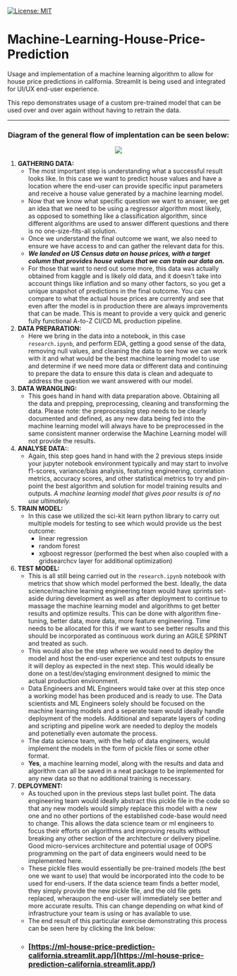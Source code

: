 [![License: MIT](https://img.shields.io/badge/License-MIT-yellow.svg)](https://opensource.org/licenses/MIT)

# Machine-Learning-House-Price-Prediction

Usage and implementation of a machine learning algorithm to allow for house price predictions in california. Streamlit is being used and integrated for UI/UX end-user experience.

This repo demonstrates usage of a custom pre-trained model that can be used over and over again without having to retrain the data.

---


### **<p align="center"> Diagram of the general flow of implentation can be seen below:</p>**
<p align="center"><img src="https://github.com/thatwonguy/Machine-Learning-House-Price-Prediction/assets/78534460/134e2693-b975-4165-97c7-b6e0ad81b792"></p>


1. **GATHERING DATA:**
   - The most important step is understanding what a successful result looks like. In this case we want to predict house values and have a location where the end-user can provide specific input parameters and receive a house value generated by a machine learning model.
   - Now that we know what specific question we want to answer, we get an idea that we need to be using a regressor algorithm most likely, as opposed to something like a classification algorithm, since different algorithms are used to answer different questions and there is no one-size-fits-all solution.
   - Once we understand the final outcome we want, we also need to ensure we have access to and can gather the relevant data for this.
   - ***We landed on US Census data on house prices, with a target column that provides house values that we can train our data on.***
   - For those that want to nerd out some more, this data was actually obtained from kaggle and is likely old data, and it doesn't take into account things like inflation and so many other factors, so you get a unique snapshot of predictions in the final outcome. You can compare to what the actual house prices are currently and see that even after the model is in production there are always improvements that can be made. This is meant to provide a very quick and generic fully functional A-to-Z CI/CD ML production pipeline.
2. **DATA PREPARATION:**
   - Here we bring in the data into a notebook, in this case `research.ipynb`, and perform EDA, getting a good sense of the data, removing null values, and cleaning the data to see how we can work with it and what would be the best machine learning model to use and determine if we need more data or different data and continuing to prepare the data to ensure this data is clean and adequate to address the question we want answered with our model.
3. **DATA WRANGLING:**
   - This goes hand in hand with data preparation above. Obtaining all the data and prepping, preprocessing, cleaning and transforming the data. Please note: the preprocessing step needs to be clearly documented and defined, as any new data being fed into the machine learning model will always have to be preprocessed in the same consistent manner orderwise the Machine Learning model will not provide the results.
4. **ANALYSE DATA:**:
   - Again, this step goes hand in hand with the 2 previous steps inside your jupyter notebook environment typically and may start to involve f1-scores, variance/bias analysis, featuring engineering, correlation metrics, accuracy scores, and other statistical metrics to try and pin-point the best algorithm and solution for model training results and outputs. *A machine learning model that gives poor results is of no use ultimately.*
5. **TRAIN MODEL:**
   - In this case we utilized the sci-kit learn python library to carry out multiple models for testing to see which would provide us the best outcome:
      - linear regression
      - random forest
      - xgboost regressor (performed the best when also coupled with a gridsearchcv layer for additional optimization)
6. **TEST MODEL:**
   - This is all still being carried out in the `research.ipynb` notebook with metrics that show which model performed the best. Ideally, the data science/machine learning engineering team would have sprints set-aside during development as well as after deployment to continue to massage the machine learning model and algorithms to get better results and optimize results. This can be done with algorithm fine-tuning, better data, more data, more feature engineering. Time needs to be allocated for this if we want to see better results and this should be incorporated as continuous work during an AGILE SPRINT and treated as such.
   - This would also be the step where we would need to deploy the model and host the end-user experience and test outputs to ensure it will deploy as expected in the next step. This would ideally be done on a test/dev/staging environment designed to mimic the actual production environment.
   - Data Engineers and ML Engineers would take over at this step once a working model has been produced and is ready to use. The Data scientists and ML Engineers solely should be focused on the machine learning models and a seperate team would ideally handle deployment of the models. Additional and separate layers of coding and scripting and pipeline work are needed to deploy the models and potenetially even automate the process.
   - The data science team, with the help of data engineers, would implement the models in the form of pickle files or some other format.
   - **Yes**, a machine learning model, along with the results and data and algorithm can all be saved in a neat package to be implemented for any new data so that no additional training is necessary.
7. **DEPLOYMENT:**
   - As touched upon in the previous steps last bullet point. The data engineering team would ideally abstract this pickle file in the code so that any new models would simply replace this model with a new one and no other portions of the established code-base would need to change. This allows the data science team or ml engineers to focus their efforts on algorithms and improving results without breaking any other section of the architecture or delivery pipeline. Good micro-services architecture and potential usage of OOPS programming on the part of data engineers would need to be implemented here.
   - These pickle files would essentially be pre-trained models (the best one we want to use) that would be incorporated into the code to be used for end-users. If the data science team finds a better model, they simply provide the new pickle file, and the old file gets replaced, wheraupon the end-user will immediately see better and more accurate results. This can change depending on what kind of infrastructure your team is using or has available to use.
   - The end result of this particular exercise demonstrating this process can be seen here by clicking the link below:
   - ### [https://ml-house-price-prediction-california.streamlit.app/](https://ml-house-price-prediction-california.streamlit.app/)
